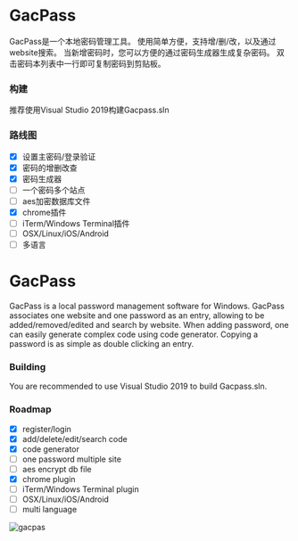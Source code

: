 # GacPass

GacPass是一个本地密码管理工具。
使用简单方便，支持增/删/改，以及通过website搜索。
当新增密码时，您可以方便的通过密码生成器生成复杂密码。
双击密码本列表中一行即可复制密码到剪贴板。

### 构建
推荐使用Visual Studio 2019构建Gacpass.sln

### 路线图
- [x] 设置主密码/登录验证
- [x] 密码的增删改查
- [x] 密码生成器
- [ ] 一个密码多个站点
- [ ] aes加密数据库文件
- [x] chrome插件
- [ ] iTerm/Windows Terminal插件
- [ ] OSX/Linux/iOS/Android
- [ ] 多语言

# GacPass
GacPass is a local password management software for Windows.
GacPass associates one website and one password as an entry, allowing to be added/removed/edited and search by website.
When adding password, one can easily generate complex code using code generator.
Copying a password is as simple as double clicking an entry.

### Building
You are recommended to use Visual Studio 2019 to build Gacpass.sln.

### Roadmap
- [x] register/login
- [x] add/delete/edit/search code
- [x] code generator
- [ ] one password multiple site
- [ ] aes encrypt db file
- [x] chrome plugin
- [ ] iTerm/Windows Terminal plugin
- [ ] OSX/Linux/iOS/Android
- [ ] multi language

![gacpas](https://user-images.githubusercontent.com/1700820/89509953-89b38800-d802-11ea-9aec-39b655940736.gif)
